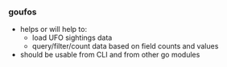 ### goufos

* helps or will help to: 
    * load UFO sightings data
    * query/filter/count data based on field counts and values
* should be usable from CLI and from other go modules
